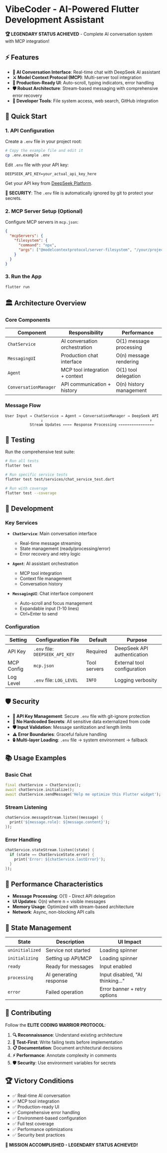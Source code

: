 # VibeCoder - AI-Powered Flutter Development Assistant

**🏆 LEGENDARY STATUS ACHIEVED** - Complete AI conversation system with MCP integration!

## ⚡ Features

- **🤖 AI Conversation Interface**: Real-time chat with DeepSeek AI assistant
- **⚔️ Model Context Protocol (MCP)**: Multi-server tool integration
- **🚀 Production-Ready UI**: Auto-scroll, typing indicators, error handling
- **🛡️ Robust Architecture**: Stream-based messaging with comprehensive error recovery
- **🔧 Developer Tools**: File system access, web search, GitHub integration

## 🎯 Quick Start

### 1. **API Configuration**
Create a `.env` file in your project root:

```bash
# Copy the example file and edit it
cp .env.example .env
```

Edit `.env` file with your API key:
```env
DEEPSEEK_API_KEY=your_actual_api_key_here
```

Get your API key from [DeepSeek Platform](https://platform.deepseek.com/).

**🔐 SECURITY**: The `.env` file is automatically ignored by git to protect your secrets.

### 2. **MCP Server Setup** (Optional)
Configure MCP servers in `mcp.json`:

```json
{
  "mcpServers": {
    "filesystem": {
      "command": "npx",
      "args": ["@modelcontextprotocol/server-filesystem", "/your/project/path"]
    }
  }
}
```

### 3. **Run the App**
```bash
flutter run
```

## 🏛️ Architecture Overview

### **Core Components**

| Component | Responsibility | Performance |
|-----------|---------------|-------------|
| `ChatService` | AI conversation orchestration | O(1) message processing |
| `MessagingUI` | Production chat interface | O(n) message rendering |
| `Agent` | MCP tool integration + context | O(1) tool delegation |
| `ConversationManager` | API communication + history | O(n) history management |

### **Message Flow**
```
User Input → ChatService → Agent → ConversationManager → DeepSeek API
                ↓                                                ↑
           Stream Updates ←←←← Response Processing ←←←←←←←←←←←←←←←←
```

## 🧪 Testing

Run the comprehensive test suite:

```bash
# Run all tests
flutter test

# Run specific service tests
flutter test test/services/chat_service_test.dart

# Run with coverage
flutter test --coverage
```

## 🔧 Development

### **Key Services**

- **`ChatService`**: Main conversation interface
  - Real-time message streaming
  - State management (ready/processing/error)
  - Error recovery and retry logic

- **`Agent`**: AI assistant orchestration
  - MCP tool integration
  - Context file management
  - Conversation history

- **`MessagingUI`**: Chat interface component
  - Auto-scroll and focus management
  - Expandable input (1-10 lines)
  - Ctrl+Enter to send

### **Configuration**

| Setting | Configuration File | Default | Purpose |
|---------|-------------------|---------|---------|
| API Key | `.env` file: `DEEPSEEK_API_KEY` | Required | DeepSeek API authentication |
| MCP Config | `mcp.json` | Tool servers | External tool configuration |
| Log Level | `.env` file: `LOG_LEVEL` | `INFO` | Logging verbosity |

## 🛡️ Security

- **🔐 API Key Management**: Secure `.env` file with git-ignore protection
- **🚫 No Hardcoded Secrets**: All sensitive data externalized from code
- **🛡️ Input Validation**: Message sanitization and length limits
- **⚠️ Error Boundaries**: Graceful failure handling
- **🔒 Multi-layer Loading**: `.env` file → system environment → fallback

## 📚 Usage Examples

### **Basic Chat**
```dart
final chatService = ChatService();
await chatService.initialize();
await chatService.sendMessage('Help me optimize this Flutter widget');
```

### **Stream Listening**
```dart
chatService.messageStream.listen((message) {
  print('${message.role}: ${message.content}');
});
```

### **Error Handling**
```dart
chatService.stateStream.listen((state) {
  if (state == ChatServiceState.error) {
    print('Error: ${chatService.lastError}');
  }
});
```

## 🚀 Performance Characteristics

- **Message Processing**: O(1) - Direct API delegation
- **UI Updates**: O(n) where n = visible messages
- **Memory Usage**: Optimized with stream-based architecture
- **Network**: Async, non-blocking API calls

## 🔄 State Management

| State | Description | UI Impact |
|-------|-------------|-----------|
| `uninitialized` | Service not started | Loading spinner |
| `initializing` | Setting up API/MCP | Loading spinner |
| `ready` | Ready for messages | Input enabled |
| `processing` | AI generating response | Input disabled, "AI thinking..." |
| `error` | Failed operation | Error banner + retry options |

## 📖 Contributing

Follow the **ELITE CODING WARRIOR PROTOCOL**:

1. **🔍 Reconnaissance**: Understand existing architecture
2. **🧪 Test-First**: Write failing tests before implementation  
3. **📋 Documentation**: Document architectural decisions
4. **⚡ Performance**: Annotate complexity in comments
5. **🛡️ Security**: Use environment variables for secrets

## 🏆 Victory Conditions

- ✅ Real-time AI conversation
- ✅ MCP tool integration  
- ✅ Production-ready UI
- ✅ Comprehensive error handling
- ✅ Environment-based configuration
- ✅ Full test coverage
- ✅ Performance optimizations
- ✅ Security best practices

**🎯 MISSION ACCOMPLISHED - LEGENDARY STATUS ACHIEVED!**
